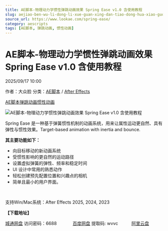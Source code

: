 ```yaml
---
title: AE脚本-物理动力学惯性弹跳动画效果 Spring Ease v1.0 含使用教程
slug: aejiao-ben-wu-li-dong-li-xue-guan-xing-dan-tiao-dong-hua-xiao-guo-spring-ease-v1-0-han-shi-yong-jiao-cheng
source_url: https://www.lookae.com/spring-ease/
category: aescripts
tags: [AE脚本, 弹跳动画, 惯性动画]
---
```

# AE脚本-物理动力学惯性弹跳动画效果 Spring Ease v1.0 含使用教程

2025/09/17 10:00

作者：大众脸
分类：[AE脚本](https://www.lookae.com/after-effects/aescripts/) / [After Effects](https://www.lookae.com/after-effects/)

[AE脚本](https://www.lookae.com/tag/ae%e8%84%9a%e6%9c%ac/)[弹跳动画](https://www.lookae.com/tag/%e5%bc%b9%e8%b7%b3%e5%8a%a8%e7%94%bb/)[惯性动画](https://www.lookae.com/tag/%e6%83%af%e6%80%a7%e5%8a%a8%e7%94%bb/)

![AE脚本-物理动力学惯性弹跳动画效果 Spring Ease v1.0 含使用教程](https://www.lookae.com/wp-content/uploads/2025/09/Spring-Ease.jpg "AE脚本-物理动力学惯性弹跳动画效果 Spring Ease v1.0 含使用教程-LookAE.com")

Spring Ease 是一种基于弹簧惯性机制的动画系统，用来让属性运动更自然、具有弹性与惯性效果。Target-based animation with inertia and bounce.

**其主要功能如下：**

* 向目标移动的新动画系统
* 受惯性影响的更自然的运动路径
* 设置虚拟弹簧的弹性、频率和稳定时间
* UI 设计中常用的熟悉动作
* 轻松创建预先配置位置和兴趣点的相机
* 简单且最小的用户界面。

[﻿﻿﻿](http://cloud.video.taobao.com/play/u/null/p/1/e/6/t/1/534509440051.mp4)

支持Win/Mac系统：After Effects 2025, 2024, 2023

**【下载地址】**

[城通网盘](https://url70.ctfile.com/f/2827370-8435626791-75e30a?p=4431) 访问密码：6688             [百度网盘](https://pan.baidu.com/s/1saLuc3m00R_HC6fbRQrrNw?pwd=wvvc) 提取码: wvvc           [阿里云盘](https://www.alipan.com/s/YFJXGKpJba9)
